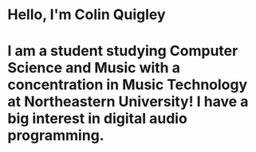 # Hello, I'm Colin Quigley

# I am a student studying Computer Science and Music with a concentration in Music Technology at Northeastern University! I have a big interest in digital audio programming.
